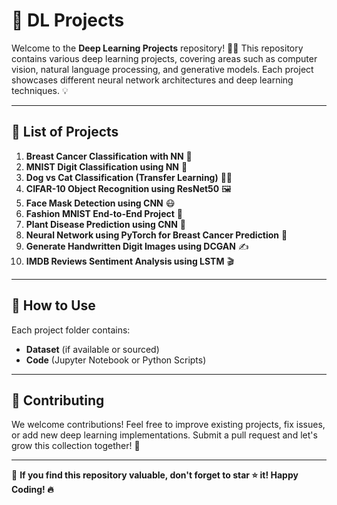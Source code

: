 # 🧠 DL Projects

Welcome to the **Deep Learning Projects** repository! 🚀🔬 This repository contains various deep learning projects, covering areas such as computer vision, natural language processing, and generative models. Each project showcases different neural network architectures and deep learning techniques. 💡

---

## 📌 List of Projects

1. **Breast Cancer Classification with NN** 🏥
2. **MNIST Digit Classification using NN** 🔢
3. **Dog vs Cat Classification (Transfer Learning)** 🐶🐱
4. **CIFAR-10 Object Recognition using ResNet50** 🖼️
5. **Face Mask Detection using CNN** 😷
6. **Fashion MNIST End-to-End Project** 👗
7. **Plant Disease Prediction using CNN** 🌱
8. **Neural Network using PyTorch for Breast Cancer Prediction** 🏥
9. **Generate Handwritten Digit Images using DCGAN** ✍️
10. **IMDB Reviews Sentiment Analysis using LSTM** 🎬

---

## 🚀 How to Use
Each project folder contains:
- **Dataset** (if available or sourced)
- **Code** (Jupyter Notebook or Python Scripts)

---

## 🤝 Contributing
We welcome contributions! Feel free to improve existing projects, fix issues, or add new deep learning implementations. Submit a pull request and let's grow this collection together! 🚀

---

🌟 **If you find this repository valuable, don't forget to star ⭐ it! Happy Coding! 🔥**